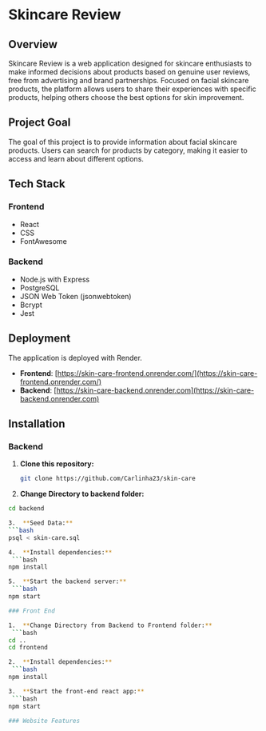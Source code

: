 # **Skincare Review**

## Overview

Skincare Review is a web application designed for skincare enthusiasts to make informed decisions about products based on genuine user reviews, free from advertising and brand partnerships. Focused on facial skincare products, the platform allows users to share their experiences with specific products, helping others choose the best options for skin improvement.

## Project Goal
The goal of this project is to provide information about facial skincare products. Users can search for products by category, making it easier to access and learn about different options.

## Tech Stack

### Frontend

- React
- CSS
- FontAwesome

### Backend

- Node.js with Express
- PostgreSQL
- JSON Web Token (jsonwebtoken)
- Bcrypt
- Jest

## Deployment

The application is deployed with Render.

- **Frontend**: [https://skin-care-frontend.onrender.com/](https://skin-care-frontend.onrender.com/)
- **Backend**: [https://skin-care-backend.onrender.com](https://skin-care-backend.onrender.com)

## Installation

### Backend

1. **Clone this repository:**

   ```bash
   git clone https://github.com/Carlinha23/skin-care

2.	**Change Directory to backend folder:**

   ```bash
   cd backend

3.	**Seed Data:**
   ```bash
   psql < skin-care.sql

4.	**Install dependencies:**
    ```bash   
   npm install

5.	**Start the backend server:**
    ```bash
   npm start

### Front End

1.	**Change Directory from Backend to Frontend folder:**
    ```bash
   cd ..
   cd frontend

2.	**Install dependencies:**
    ```bash
   npm install

3.	**Start the front-end react app:**
    ```bash
   npm start

### Website Features 













